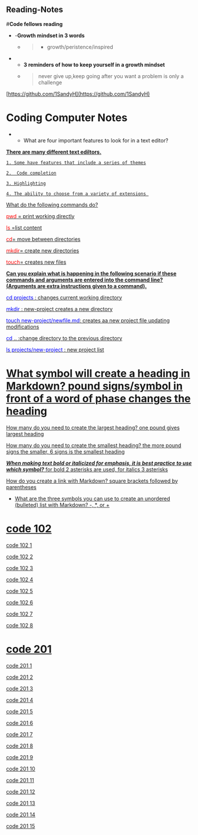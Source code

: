 ## Reading-Notes #

#**Code fellows reading**

+ -**Growth mindset in 3 words**
     - > - growth/peristence/inspired



+ * **3 reminders of how to keep yourself in a growth mindset** 
  + >never give up,keep going after you want  a problem is only a challenge



[https://github.com/1SandyH](https://github.com/1SandyH)



# Coding Computer Notes

* + What are four important features to look for in a text editor?  

<u> **There are many different text ediltors.**

    1. Some have features that include a series of themes

    2.  Code completion

    3. Highlighting

    4. The ability to choose from a variety of extensions 

What do the following commands do?

<span style="color:red;">pwd</span> = print working directly


<span style="color:red"> ls</span> =list content

<span style="color:red;">cd</span>= move between directories

<span style="color:red;">mkdir</span>= create new directories 

<span style="color:red;">touch</span>= creates new files

**Can you explain what is happening in the following scenario if these commands and arguments are entered into the command line? (Arguments are extra instructions given to a command).**

<span style="color: blue;">cd projects</span> : changes current working directory

<span style="color: blue;">mkdir</span> : new-project creates a  new directory

<span style="color: blue;">touch new-project/newfile.md</span>: creates aa new project file updating modifications

<span style="color: blue;">cd</span> .. :change directory to the previous directory

<span style="color: blue;">ls projects/new-project</span> : new project list

# What symbol will create a heading in Markdown? pound signs/symbol in front of a word of phase changes the heading
How many do you need to create the largest heading? one pound gives largest heading

How many do you need to create the smallest heading? the more pound signs the smaller, 6 signs is the smallest heading

***When making text bold or italicized for emphasis, it is best practice to use which symbol?*** for bold 2 asterisks are used, for italics 3 asterisks 

How do you create a link with Markdown? square brackets followed by parentheses

+ What are the three symbols you can use to create an unordered (bulleted) list with Markdown? -, *, or +
  

# code 102

[code 102 1](https://1sandyh.github.io/code-102/)

[code 102 2](https://1sandyh.github.io/code-102/)

[code 102 3](https://1sandyh.github.io/code-102/)

[code 102 4](https://1sandyh.github.io/code-102/)

[code 102 5](https://1sandyh.github.io/code-102/)

[code 102 6](https://1sandyh.github.io/code-102/)

[code 102 7](https://1sandyh.github.io/code-102/)

[code 102 8](https://1sandyh.github.io/code-102/)

# code 201

[code 201 1](https://1sandyh.github.io/code-201/)

[code 201 2](https://1sandyh.github.io/code-201/)

[code 201 3](https://1sandyh.github.io/code-201/)

[code 201 4](https://1sandyh.github.io/code-201/)

[code 201 5 ](https://1sandyh.github.io/code-201/)

[code 201 6](https://1sandyh.github.io/code-201/)

[code 201 7](https://1sandyh.github.io/code-201/)

[code 201 8](https://1sandyh.github.io/code-201/)

[code 201 9](https://1sandyh.github.io/code-201/)

[code 201 10](https://1sandyh.github.io/code-201/)

[code 201 11](https://1sandyh.github.io/code-201/)

[code 201 12](https://1sandyh.github.io/code-201/)

[code 201 13](https://1sandyh.github.io/code-201/)

[code 201 14](https://1sandyh.github.io/code-201/)

[code 201 15](https://1sandyh.github.io/code-201/)


